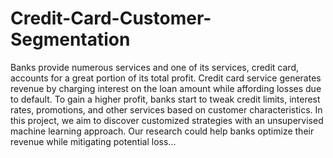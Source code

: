 # Credit-Card-Customer-Segmentation

Banks provide numerous services and one of its services, credit card, accounts for a great portion of its total profit. Credit card service generates revenue by charging interest on the loan amount while affording losses due to default. To gain a higher profit, banks start to tweak credit limits, interest rates, promotions, and other services based on customer characteristics. In this project, we aim to discover customized strategies with an unsupervised machine learning approach. Our research could help banks optimize their revenue while mitigating potential loss...


